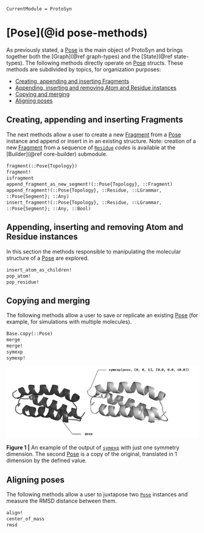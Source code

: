 ```@meta
CurrentModule = ProtoSyn
```

# [Pose](@id pose-methods)

As previously stated, a [Pose](@ref) is the main object of ProtoSyn and brings together both the [Graph](@ref graph-types) and the [State](@ref state-types). The following methods directly operate on [Pose](@ref) structs. These methods are subdivided by topics, for organization purposes:

+ [Creating, appending and inserting Fragments](@ref)
+ [Appending, inserting and removing Atom and Residue instances](@ref)
+ [Copying and merging](@ref)
+ [Aligning poses](@ref)

## Creating, appending and inserting Fragments

The next methods allow a user to create a new [Fragment](@ref) from a [Pose](@ref) instance and append or insert in in an existing structure. Note: creation of a new [Fragment](@ref) from a sequence of [`Residue`](@ref) _codes_ is available at the [Builder](@ref core-builder) submodule.

```@docs
fragment(::Pose{Topology})
fragment!
isfragment
append_fragment_as_new_segment!(::Pose{Topology}, ::Fragment)
append_fragment!(::Pose{Topology}, ::Residue, ::LGrammar, ::Pose{Segment}; ::Any)
insert_fragment!(::Pose{Topology}, ::Residue, ::LGrammar, ::Pose{Segment}; ::Any, ::Bool)
```

## Appending, inserting and removing Atom and Residue instances

In this section the methods responsible to manipulating the molecular structure of a [Pose](@ref) are explored.

```@docs
insert_atom_as_children!
pop_atom!
pop_residue!
```

## Copying and merging

The following methods allow a user to save or replicate an existing [Pose](@ref)
(for example, for simulations with multiple molecules).

```@docs
Base.copy(::Pose)
merge
merge!
symexp
symexp!
```

![ProtoSyn symexp](../../../assets/ProtoSyn-symexp.png)

**Figure 1 |** An example of the output of [`symexp`](@ref) with just one symmetry dimension. The second [Pose](@ref) is a copy of the original, translated in 1 dimension by the defined value.

## Aligning poses

The following methods allow a user to juxtapose two [`Pose`](@ref) instances and measure the RMSD distance between them.

```@docs
align!
center_of_mass
rmsd
```